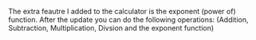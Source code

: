 The extra feautre I added to the calculator is the exponent (power of) function. 
After the update you can do the following operations: (Addition, Subtraction, Multiplication, Divsion and the exponent function)
